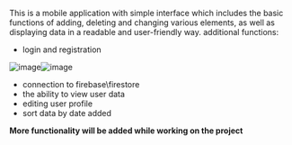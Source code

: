 This is a mobile application with simple interface which includes the basic functions of adding, deleting and changing various elements, as well as displaying data in a readable and user-friendly way.
additional functions:
- login and registration

  
![image](https://github.com/IgnBys/PZM_App/assets/120472298/10be28a6-e683-4bb9-84ea-a7c5e3e4b6ba)![image](https://github.com/IgnBys/PZM_App/assets/120472298/10be28a6-e683-4bb9-84ea-a7c5e3e4b6ba)
- connection to firebase\firestore
- the ability to view user data
- editing user profile
- sort data by date added

**More functionality will be added while working on the project**

